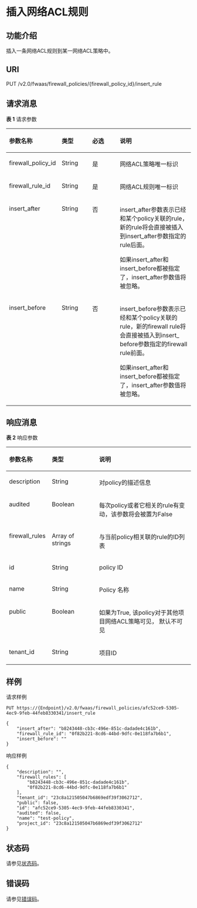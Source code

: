 # 插入网络ACL规则<a name="vpc_firewall_0011"></a>

## 功能介绍<a name="section29654898132610"></a>

插入一条网络ACL规则到某一网络ACL策略中。

## URI<a name="section17120978132610"></a>

PUT /v2.0/fwaas/firewall\_policies/\{firewall\_policy\_id\}/insert\_rule

## 请求消息<a name="section22829642132610"></a>

**表 1**  请求参数

<a name="table57910527132610"></a>
<table><thead align="left"><tr id="row56750671132610"><th class="cellrowborder" valign="top" width="23.46765323467653%" id="mcps1.2.5.1.1"><p id="p7811312132610"><a name="p7811312132610"></a><a name="p7811312132610"></a>参数名称</p>
</th>
<th class="cellrowborder" valign="top" width="17.348265173482652%" id="mcps1.2.5.1.2"><p id="p18875016132610"><a name="p18875016132610"></a><a name="p18875016132610"></a>类型</p>
</th>
<th class="cellrowborder" valign="top" width="16.328367163283673%" id="mcps1.2.5.1.3"><p id="p27149878132610"><a name="p27149878132610"></a><a name="p27149878132610"></a>必选</p>
</th>
<th class="cellrowborder" valign="top" width="42.85571442855714%" id="mcps1.2.5.1.4"><p id="p59520796132610"><a name="p59520796132610"></a><a name="p59520796132610"></a>说明</p>
</th>
</tr>
</thead>
<tbody><tr id="row13167705132610"><td class="cellrowborder" valign="top" width="23.46765323467653%" headers="mcps1.2.5.1.1 "><p id="p30726413132610"><a name="p30726413132610"></a><a name="p30726413132610"></a>firewall_policy_id</p>
</td>
<td class="cellrowborder" valign="top" width="17.348265173482652%" headers="mcps1.2.5.1.2 "><p id="p27151448132610"><a name="p27151448132610"></a><a name="p27151448132610"></a>String</p>
</td>
<td class="cellrowborder" valign="top" width="16.328367163283673%" headers="mcps1.2.5.1.3 "><p id="p12448089132610"><a name="p12448089132610"></a><a name="p12448089132610"></a>是</p>
</td>
<td class="cellrowborder" valign="top" width="42.85571442855714%" headers="mcps1.2.5.1.4 "><p id="p35868466132610"><a name="p35868466132610"></a><a name="p35868466132610"></a>网络ACL策略唯一标识</p>
</td>
</tr>
<tr id="row26604881132610"><td class="cellrowborder" valign="top" width="23.46765323467653%" headers="mcps1.2.5.1.1 "><p id="p12663304132610"><a name="p12663304132610"></a><a name="p12663304132610"></a>firewall_rule_id</p>
</td>
<td class="cellrowborder" valign="top" width="17.348265173482652%" headers="mcps1.2.5.1.2 "><p id="p32486375132610"><a name="p32486375132610"></a><a name="p32486375132610"></a>String</p>
</td>
<td class="cellrowborder" valign="top" width="16.328367163283673%" headers="mcps1.2.5.1.3 "><p id="p18635788132610"><a name="p18635788132610"></a><a name="p18635788132610"></a>是</p>
</td>
<td class="cellrowborder" valign="top" width="42.85571442855714%" headers="mcps1.2.5.1.4 "><p id="p109701641488"><a name="p109701641488"></a><a name="p109701641488"></a>网络ACL规则唯一标识</p>
</td>
</tr>
<tr id="row8034919132610"><td class="cellrowborder" valign="top" width="23.46765323467653%" headers="mcps1.2.5.1.1 "><p id="p55542506132610"><a name="p55542506132610"></a><a name="p55542506132610"></a>insert_after</p>
</td>
<td class="cellrowborder" valign="top" width="17.348265173482652%" headers="mcps1.2.5.1.2 "><p id="p15787556132610"><a name="p15787556132610"></a><a name="p15787556132610"></a>String</p>
</td>
<td class="cellrowborder" valign="top" width="16.328367163283673%" headers="mcps1.2.5.1.3 "><p id="p63384372132610"><a name="p63384372132610"></a><a name="p63384372132610"></a>否</p>
</td>
<td class="cellrowborder" valign="top" width="42.85571442855714%" headers="mcps1.2.5.1.4 "><p id="p38128195114117"><a name="p38128195114117"></a><a name="p38128195114117"></a>insert_after参数表示已经和某个policy关联的rule，新的rule将会直接被插入到insert_after参数指定的rule后面。</p>
<p id="p25644931114113"><a name="p25644931114113"></a><a name="p25644931114113"></a>如果insert_after和insert_before都被指定了，insert_after参数值将被忽略。</p>
</td>
</tr>
<tr id="row20668351132610"><td class="cellrowborder" valign="top" width="23.46765323467653%" headers="mcps1.2.5.1.1 "><p id="p42122069132610"><a name="p42122069132610"></a><a name="p42122069132610"></a>insert_before</p>
</td>
<td class="cellrowborder" valign="top" width="17.348265173482652%" headers="mcps1.2.5.1.2 "><p id="p46267954132610"><a name="p46267954132610"></a><a name="p46267954132610"></a>String</p>
</td>
<td class="cellrowborder" valign="top" width="16.328367163283673%" headers="mcps1.2.5.1.3 "><p id="p36183414132610"><a name="p36183414132610"></a><a name="p36183414132610"></a>否</p>
</td>
<td class="cellrowborder" valign="top" width="42.85571442855714%" headers="mcps1.2.5.1.4 "><p id="p24247215114125"><a name="p24247215114125"></a><a name="p24247215114125"></a>insert_before参数表示已经和某个policy关联的rule，新的firewall rule将会直接被插入到insert_ before参数指定的firewall rule前面。</p>
<p id="p48605762132610"><a name="p48605762132610"></a><a name="p48605762132610"></a>如果insert_after和insert_before都被指定了，insert_after参数值将被忽略。</p>
</td>
</tr>
</tbody>
</table>

## 响应消息<a name="section56633148132610"></a>

**表 2**  响应参数

<a name="table50663598132610"></a>
<table><thead align="left"><tr id="row38032515132610"><th class="cellrowborder" valign="top" width="23.169999999999998%" id="mcps1.2.4.1.1"><p id="p37452312132610"><a name="p37452312132610"></a><a name="p37452312132610"></a>参数名称</p>
</th>
<th class="cellrowborder" valign="top" width="25.61%" id="mcps1.2.4.1.2"><p id="p10818837132610"><a name="p10818837132610"></a><a name="p10818837132610"></a>类型</p>
</th>
<th class="cellrowborder" valign="top" width="51.22%" id="mcps1.2.4.1.3"><p id="p58166210132610"><a name="p58166210132610"></a><a name="p58166210132610"></a>说明</p>
</th>
</tr>
</thead>
<tbody><tr id="row30547380132610"><td class="cellrowborder" valign="top" width="23.169999999999998%" headers="mcps1.2.4.1.1 "><p id="p22778252132610"><a name="p22778252132610"></a><a name="p22778252132610"></a>description</p>
</td>
<td class="cellrowborder" valign="top" width="25.61%" headers="mcps1.2.4.1.2 "><p id="p5687403132610"><a name="p5687403132610"></a><a name="p5687403132610"></a>String</p>
</td>
<td class="cellrowborder" valign="top" width="51.22%" headers="mcps1.2.4.1.3 "><p id="p28250047132610"><a name="p28250047132610"></a><a name="p28250047132610"></a>对policy的描述信息</p>
</td>
</tr>
<tr id="row38138722132610"><td class="cellrowborder" valign="top" width="23.169999999999998%" headers="mcps1.2.4.1.1 "><p id="p51429622132610"><a name="p51429622132610"></a><a name="p51429622132610"></a>audited</p>
</td>
<td class="cellrowborder" valign="top" width="25.61%" headers="mcps1.2.4.1.2 "><p id="p44611873132610"><a name="p44611873132610"></a><a name="p44611873132610"></a>Boolean</p>
</td>
<td class="cellrowborder" valign="top" width="51.22%" headers="mcps1.2.4.1.3 "><p id="p64467387132610"><a name="p64467387132610"></a><a name="p64467387132610"></a>每次policy或者它相关的rule有变动，该参数将会被置为False</p>
</td>
</tr>
<tr id="row37057482132610"><td class="cellrowborder" valign="top" width="23.169999999999998%" headers="mcps1.2.4.1.1 "><p id="p2394977132610"><a name="p2394977132610"></a><a name="p2394977132610"></a>firewall_rules</p>
</td>
<td class="cellrowborder" valign="top" width="25.61%" headers="mcps1.2.4.1.2 "><p id="p46939168132610"><a name="p46939168132610"></a><a name="p46939168132610"></a>Array of strings</p>
</td>
<td class="cellrowborder" valign="top" width="51.22%" headers="mcps1.2.4.1.3 "><p id="p41445777132610"><a name="p41445777132610"></a><a name="p41445777132610"></a>与当前policy相关联的rule的ID列表</p>
</td>
</tr>
<tr id="row52861264132610"><td class="cellrowborder" valign="top" width="23.169999999999998%" headers="mcps1.2.4.1.1 "><p id="p4531891132610"><a name="p4531891132610"></a><a name="p4531891132610"></a>id</p>
</td>
<td class="cellrowborder" valign="top" width="25.61%" headers="mcps1.2.4.1.2 "><p id="p19878605132610"><a name="p19878605132610"></a><a name="p19878605132610"></a>String</p>
</td>
<td class="cellrowborder" valign="top" width="51.22%" headers="mcps1.2.4.1.3 "><p id="p37584805132610"><a name="p37584805132610"></a><a name="p37584805132610"></a>policy ID</p>
</td>
</tr>
<tr id="row19224600132610"><td class="cellrowborder" valign="top" width="23.169999999999998%" headers="mcps1.2.4.1.1 "><p id="p61803150132610"><a name="p61803150132610"></a><a name="p61803150132610"></a>name</p>
</td>
<td class="cellrowborder" valign="top" width="25.61%" headers="mcps1.2.4.1.2 "><p id="p31295563132610"><a name="p31295563132610"></a><a name="p31295563132610"></a>String</p>
</td>
<td class="cellrowborder" valign="top" width="51.22%" headers="mcps1.2.4.1.3 "><p id="p19158555132610"><a name="p19158555132610"></a><a name="p19158555132610"></a>Policy 名称</p>
</td>
</tr>
<tr id="row17433093132610"><td class="cellrowborder" valign="top" width="23.169999999999998%" headers="mcps1.2.4.1.1 "><p id="p3069015132610"><a name="p3069015132610"></a><a name="p3069015132610"></a>public</p>
</td>
<td class="cellrowborder" valign="top" width="25.61%" headers="mcps1.2.4.1.2 "><p id="p63788416132610"><a name="p63788416132610"></a><a name="p63788416132610"></a>Boolean</p>
</td>
<td class="cellrowborder" valign="top" width="51.22%" headers="mcps1.2.4.1.3 "><p id="p17812694132610"><a name="p17812694132610"></a><a name="p17812694132610"></a>如果为True, 该policy对于其他项目网络ACL策略可见， 默认不可见</p>
</td>
</tr>
<tr id="row66677436132610"><td class="cellrowborder" valign="top" width="23.169999999999998%" headers="mcps1.2.4.1.1 "><p id="p61139761132610"><a name="p61139761132610"></a><a name="p61139761132610"></a>tenant_id</p>
</td>
<td class="cellrowborder" valign="top" width="25.61%" headers="mcps1.2.4.1.2 "><p id="p16205070132610"><a name="p16205070132610"></a><a name="p16205070132610"></a>String</p>
</td>
<td class="cellrowborder" valign="top" width="51.22%" headers="mcps1.2.4.1.3 "><p id="p10487112"><a name="p10487112"></a><a name="p10487112"></a>项目ID</p>
</td>
</tr>
</tbody>
</table>

## 样例<a name="section42126241132610"></a>

请求样例

```
PUT https://{Endpoint}/v2.0/fwaas/firewall_policies/afc52ce9-5305-4ec9-9feb-44feb8330341/insert_rule 

{
    "insert_after": "b8243448-cb3c-496e-851c-dadade4c161b", 
    "firewall_rule_id": "0f82b221-8cd6-44bd-9dfc-0e118fa7b6b1", 
    "insert_before": ""
}
```

响应样例

```
{
    "description": "", 
    "firewall_rules": [
        "b8243448-cb3c-496e-851c-dadade4c161b", 
        "0f82b221-8cd6-44bd-9dfc-0e118fa7b6b1"
    ], 
    "tenant_id": "23c8a121505047b6869edf39f3062712", 
    "public": false, 
    "id": "afc52ce9-5305-4ec9-9feb-44feb8330341", 
    "audited": false, 
    "name": "test-policy",
    "project_id": "23c8a121505047b6869edf39f3062712"
}
```

## 状态码<a name="section10470352390"></a>

请参见[状态码](状态码.md)。

## 错误码<a name="section85821649202813"></a>

请参见[错误码](错误码.md)。

